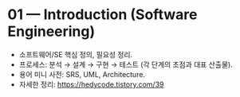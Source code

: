 ﻿# 01 — Introduction (Software Engineering)

- 소프트웨어/SE 핵심 정의, 필요성 정리.
- 프로세스: 분석 → 설계 → 구현 → 테스트 (각 단계의 초점과 대표 산출물).
- 용어 미니 사전: SRS, UML, Architecture.
- 자세한 정리: https://hedycode.tistory.com/39
